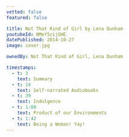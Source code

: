 ```yaml
---
vetted: false
featured: false

title: Not That Kind of Girl by Lena Dunham
youtubeId: NMeY5zijGHE
datePublished: 2014-10-27
image: cover.jpg

ownedBy: Not That Kind of Girl, Lena Dunham

timestamps:
  - t: 3
    text: Summary
  - t: 14
    text: Self-narrated Audiobooks
  - t: 39
    text: Indulgence
  - t: 1:08
    text: Product of our Environments
  - t: 1:42
    text: Being a Woman! Yay!
---
```

